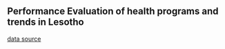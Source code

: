 

## Performance Evaluation of health programs and trends in Lesotho
[data source](https://catalog.data.gov/dataset/lesotho-health-sector-86c78)




